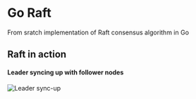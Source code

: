 # Go Raft
From sratch implementation of Raft consensus algorithm in Go

## Raft in action

#### Leader syncing up with follower nodes
![Leader sync-up](https://github.com/varunu28/go-raft/blob/main/demo-gifs/Leader%20syncup.gif)
